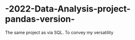 # -2022-Data-Analysis-project-pandas-version-
The same project as via SQL. To convey my versatility
